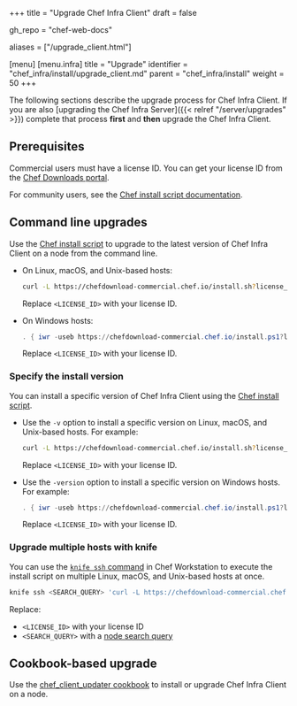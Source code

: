 +++
title = "Upgrade Chef Infra Client"
draft = false

gh_repo = "chef-web-docs"

aliases = ["/upgrade_client.html"]

[menu]
  [menu.infra]
    title = "Upgrade"
    identifier = "chef_infra/install/upgrade_client.md"
    parent = "chef_infra/install"
    weight = 50
+++

The following sections describe the upgrade process for Chef Infra Client. If you are also [upgrading the Chef Infra Server]({{< relref "/server/upgrades" >}}) complete that process **first** and **then** upgrade the Chef Infra Client.

## Prerequisites

Commercial users must have a license ID. You can get your license ID from the [Chef Downloads portal](https://chef.io/downloads).

For community users, see the [Chef install script documentation](/chef_install_script/).

## Command line upgrades

Use the [Chef install script](/chef_install_script/) to upgrade to the latest version of Chef Infra Client on a node from the command line.

- On Linux, macOS, and Unix-based hosts:

  ```bash
  curl -L https://chefdownload-commercial.chef.io/install.sh?license_id=<LICENSE_ID> | sudo bash
  ```

  Replace `<LICENSE_ID>` with your license ID.

- On Windows hosts:

  ```powershell
  . { iwr -useb https://chefdownload-commercial.chef.io/install.ps1?license_id=<LICENSE_ID> } | iex; install
  ```

  Replace `<LICENSE_ID>` with your license ID.

### Specify the install version

You can install a specific version of Chef Infra Client using the [Chef install script](/chef_install_script/).

- Use the `-v` option to install a specific version on Linux, macOS, and Unix-based hosts. For example:

  ```bash
  curl -L https://chefdownload-commercial.chef.io/install.sh?license_id=<LICENSE_ID> | sudo bash -s -- -v 17.9.26
  ```

  Replace `<LICENSE_ID>` with your license ID.

- Use the `-version` option to install a specific version on Windows hosts. For example:

  ```powershell
  . { iwr -useb https://chefdownload-commercial.chef.io/install.ps1?license_id=<LICENSE_ID> } | iex; install -version 17.9.26
  ```

  Replace `<LICENSE_ID>` with your license ID.

### Upgrade multiple hosts with knife

You can use the [`knife ssh` command](/workstation/knife_ssh/) in Chef Workstation to execute the install script on multiple Linux, macOS, and Unix-based hosts at once.

```bash
knife ssh <SEARCH_QUERY> 'curl -L https://chefdownload-commercial.chef.io/install.sh?license_id=<LICENSE_ID> | sudo bash'
```

Replace:

- `<LICENSE_ID>` with your license ID
- `<SEARCH_QUERY>` with a [node search query](/chef_search/)

## Cookbook-based upgrade

Use the [chef_client_updater cookbook](https://supermarket.chef.io/cookbooks/chef_client_updater) to install or upgrade Chef Infra Client on a node.
